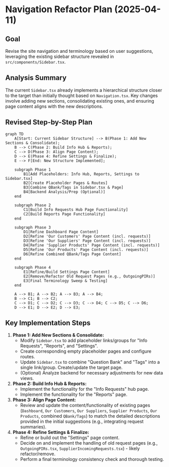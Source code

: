 # Navigation Refactor Plan (2025-04-11)

## Goal
Revise the site navigation and terminology based on user suggestions, leveraging the existing sidebar structure revealed in `src/components/Sidebar.tsx`.

## Analysis Summary
The current `Sidebar.tsx` already implements a hierarchical structure closer to the target than initially thought based on `Navigation.tsx`. Key changes involve adding new sections, consolidating existing ones, and ensuring page content aligns with the new descriptions.

## Revised Step-by-Step Plan

```mermaid
graph TD
    A[Start: Current Sidebar Structure] --> B(Phase 1: Add New Sections & Consolidate);
    B --> C(Phase 2: Build Info Hub & Reports);
    C --> D(Phase 3: Align Page Content);
    D --> E(Phase 4: Refine Settings & Finalize);
    E --> F[End: New Structure Implemented];

    subgraph Phase 1
        B1[Add Placeholders: Info Hub, Reports, Settings to Sidebar.tsx]
        B2[Create Placeholder Pages & Routes]
        B3[Combine QBank/Tags in Sidebar.tsx & Page]
        B4[Backend Analysis/Prep (Optional)]
    end

    subgraph Phase 2
        C1[Build Info Requests Hub Page Functionality]
        C2[Build Reports Page Functionality]
    end

    subgraph Phase 3
        D1[Refine Dashboard Page Content]
        D2[Refine 'Our Customers' Page Content (incl. requests)]
        D3[Refine 'Our Suppliers' Page Content (incl. requests)]
        D4[Refine 'Supplier Products' Page Content (incl. requests)]
        D5[Refine 'Our Products' Page Content (incl. requests)]
        D6[Refine Combined QBank/Tags Page Content]
    end

    subgraph Phase 4
        E1[Refine/Build Settings Page Content]
        E2[Remove/Refactor Old Request Pages (e.g., OutgoingPIRs)]
        E3[Final Terminology Sweep & Testing]
    end

    A --> B1; A --> B2; A --> B3; A --> B4;
    B --> C1; B --> C2;
    C --> D1; C --> D2; C --> D3; C --> D4; C --> D5; C --> D6;
    D --> E1; D --> E2; D --> E3;
```

## Key Implementation Steps

1.  **Phase 1: Add New Sections & Consolidate:**
    *   Modify `Sidebar.tsx` to add placeholder links/groups for "Info Requests", "Reports", and "Settings".
    *   Create corresponding empty placeholder pages and configure routes.
    *   Update `Sidebar.tsx` to combine "Question Bank" and "Tags" into a single link/group. Create/update the target page.
    *   (Optional) Analyze backend for necessary adjustments for new data views.
2.  **Phase 2: Build Info Hub & Reports:**
    *   Implement the functionality for the "Info Requests" hub page.
    *   Implement the functionality for the "Reports" page.
3.  **Phase 3: Align Page Content:**
    *   Review and update the content/functionality of existing pages (`Dashboard`, `Our Customers`, `Our Suppliers`, `Supplier Products`, `Our Products`, combined `QBank/Tags`) to match the detailed descriptions provided in the initial suggestions (e.g., integrating request summaries).
4.  **Phase 4: Refine Settings & Finalize:**
    *   Refine or build out the "Settings" page content.
    *   Decide on and implement the handling of old request pages (e.g., `OutgoingPIRs.tsx`, `SupplierIncomingRequests.tsx`) - likely refactor/remove.
    *   Perform a final terminology consistency check and thorough testing.